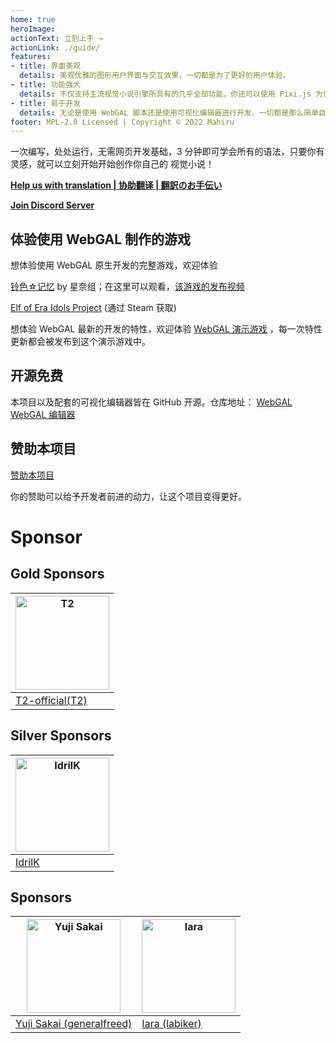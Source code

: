 ```yaml
---
home: true
heroImage: 
actionText: 立刻上手 →
actionLink: ./guide/
features:
- title: 界面美观
  details: 美观优雅的图形用户界面与交互效果，一切都是为了更好的用户体验。
- title: 功能强大
  details: 不仅支持主流视觉小说引擎所具有的几乎全部功能，你还可以使用 Pixi.js 为你的游戏添加自定义效果。
- title: 易于开发
  details: 无论是使用 WebGAL 脚本还是使用可视化编辑器进行开发，一切都是那么简单自然。
footer: MPL-2.0 Licensed | Copyright © 2022 Mahiru
---
```


一次编写，处处运行，无需网页开发基础，3 分钟即可学会所有的语法，只要你有灵感，就可以立刻开始开始创作你自己的 视觉小说！

**[Help us with translation | 协助翻译 | 翻訳のお手伝い ](https://github.com/MakinoharaShoko/WebGAL/tree/dev/packages/webgal/src/translations)**

**[Join Discord Server](https://discord.gg/kPrQkJttJy)**

## 体验使用 WebGAL 制作的游戏

想体验使用 WebGAL 原生开发的完整游戏，欢迎体验

[铃色☆记忆](http://hoshinasuzu.cn/) by 星奈组；在这里可以观看，[该游戏的发布视频](https://www.bilibili.com/video/BV1HY4y1n7z7)

[Elf of Era Idols Project](https://store.steampowered.com/app/2414730/Elf_of_Era_Idols_Project/) (通过 Steam 获取)

想体验 WebGAL 最新的开发的特性，欢迎体验 [WebGAL 演示游戏](https://demo.openwebgal.com) ，每一次特性更新都会被发布到这个演示游戏中。

## 开源免费

本项目以及配套的可视化编辑器皆在 GitHub 开源。仓库地址： [WebGAL](https://github.com/MakinoharaShoko/WebGAL) [WebGAL 编辑器](https://github.com/MakinoharaShoko/WebGAL_Terre)

## 赞助本项目

[赞助本项目](/sponsor)

你的赞助可以给予开发者前进的动力，让这个项目变得更好。

# Sponsor

## Gold Sponsors

| <img src="https://avatars.githubusercontent.com/u/91712707?v=4" alt="T2"  width="150px" height="150px" /> |
| ------------------------------------------------------------ |
| [T2-official(T2)](https://github.com/T2-official)            |

## Silver Sponsors
| <img src="https://avatars.githubusercontent.com/u/103700780?v=4" alt="IdrilK"  width="150px" height="150px" /> |
| ------------------------------------------------------------ |
| [IdrilK](https://github.com/IdrilK)            |

## Sponsors
| <img src="https://avatars.githubusercontent.com/u/71590526?v=4" alt="Yuji Sakai"  width="150px" height="150px" /> | <img src="https://avatars.githubusercontent.com/u/49630998?v=4" alt="Iara"  width="150px" height="150px" /> |
| ------------------------------------------------------------ |------------------------------------------------------------ |
| [Yuji Sakai (generalfreed)](https://github.com/generalfreed) |[Iara (labiker)](https://github.com/labiker) |